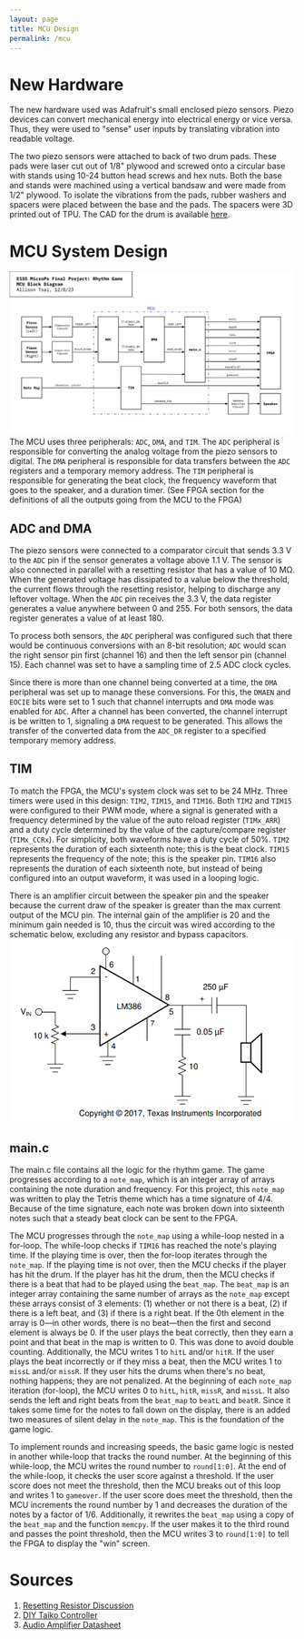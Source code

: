 ```yaml
---
layout: page
title: MCU Design
permalink: /mcu
---
```


# New Hardware

The new hardware used was Adafruit's small enclosed piezo sensors. Piezo devices can convert mechanical energy into electrical energy or vice versa. Thus, they were used to "sense" user inputs by translating vibration into readable voltage.

The two piezo sensors were attached to back of two drum pads. These pads were laser cut out of 1/8" plywood and screwed onto a circular base with stands using 10-24 button head screws and hex nuts. Both the base and stands were machined using a vertical bandsaw and were made from 1/2" plywood. To isolate the vibrations from the pads, rubber washers and spacers were placed between the base and the pads. The spacers were 3D printed out of TPU. The CAD for the drum is available [here](https://github.com/julia-du/Rhythm-Game/tree/main/src/CAD).

# MCU System Design

![MCUBlockDiagram](./assets/schematics/MCUBlockDiagram.png)
The MCU uses three peripherals: `ADC`, `DMA`, and `TIM`. The `ADC` peripheral is responsible for converting the analog voltage from the piezo sensors to digital. The `DMA` peripheral is responsible for data transfers between the `ADC` registers and a temporary memory address. The `TIM` peripheral is responsible for generating the beat clock, the frequency waveform that goes to the speaker, and a duration timer. (See FPGA section for the definitions of all the outputs going from the MCU to the FPGA)

## ADC and DMA

The piezo sensors were connected to a comparator circuit that sends 3.3 V to the `ADC` pin if the sensor generates a voltage above 1.1 V. The sensor is also connected in parallel with a resetting resistor that has a value of 10 MΩ. When the generated voltage has dissipated to a value below the threshold, the current flows through the resetting resistor, helping to discharge any leftover voltage. When the `ADC` pin receives the 3.3 V, the data register generates a value anywhere between 0 and 255. For both sensors, the data register generates a value of at least 180. 

To process both sensors, the `ADC` peripheral was configured such that there would be continuous conversions with an 8-bit resolution; `ADC` would scan the right sensor pin first (channel 16) and then the left sensor pin (channel 15). Each channel was set to have a sampling time of 2.5 ADC clock cycles.

Since there is more than one channel being converted at a time, the `DMA` peripheral was set up to manage these conversions. For this, the `DMAEN` and `EOCIE` bits were set to 1 such that channel interrupts and `DMA` mode was enabled for `ADC`. After a channel has been converted, the channel interrupt is be written to 1, signaling a `DMA` request to be generated. This allows the transfer of the converted data from the `ADC_DR` register to a specified temporary memory address. 

## TIM

To match the FPGA, the MCU's system clock was set to be 24 MHz. Three timers were used in this design: `TIM2`, `TIM15`, and `TIM16`. Both `TIM2` and `TIM15` were configured to their PWM mode, where a signal is generated with a frequency determined by the value of the auto reload register (`TIMx_ARR`) and a duty cycle determined by the value of the capture/compare register (`TIMx_CCRx`). For simplicity, both waveforms have a duty cycle of 50%. `TIM2` represents the duration of each sixteenth note; this is the beat clock. `TIM15` represents the frequency of the note; this is the speaker pin. `TIM16` also represents the duration of each sixteenth note, but instead of being configured into an output waveform, it was used in a looping logic. 

There is an amplifier circuit between the speaker pin and the speaker because the current draw of the speaker is greater than the max current output of the MCU pin. The internal gain of the amplifier is 20 and the minimum gain needed is 10, thus the circuit was wired according to the schematic below, excluding any resistor and bypass capacitors. 
![AudioAmplifierCircuit](./assets/schematics/AudioAmplifierCircuit.png)

## main.c

The main.c file contains all the logic for the rhythm game. The game progresses according to a `note_map`, which is an integer array of arrays containing the note duration and frequency. For this project, this `note_map` was written to play the Tetris theme which has a time signature of 4/4. Because of the time signature, each note was broken down into sixteenth notes such that a steady beat clock can be sent to the FPGA.  

The MCU progresses through the `note_map` using a while-loop nested in a for-loop. The while-loop checks if `TIM16` has reached the note's playing time. If the playing time is over, then the for-loop iterates through the `note_map`. If the playing time is not over, then the MCU checks if the player has hit the drum. If the player has hit the drum, then the MCU checks if there is a beat that had to be played using the `beat_map`. The `beat_map` is an integer array containing the same number of arrays as the `note_map` except these arrays consist of 3 elements: (1) whether or not there is a beat, (2) if there is a left beat, and (3) if there is a right beat. If the 0th element in the array is 0—in other words, there is no beat—then the first and second element is always be 0. If the user plays the beat correctly, then they earn a point and that beat in the map is written to 0. This was done to avoid double counting. Additionally, the MCU writes 1 to `hitL` and/or `hitR`. If the user plays the beat incorrectly or if they miss a beat, then the MCU writes 1 to `missL` and/or `missR`. If they user hits the drums when there's no beat, nothing happens; they are not penalized. At the beginning of each `note_map` iteration (for-loop), the MCU writes 0 to `hitL`, `hitR`, `missR`, and `missL`. It also sends the left and right beats from the `beat_map` to `beatL` and `beatR`. Since it takes some time for the notes to fall down on the display, there is an added two measures of silent delay in the `note_map`. This is the foundation of the game logic. 

To implement rounds and increasing speeds, the basic game logic is nested in another while-loop that tracks the round number. At the beginning of this while-loop, the MCU writes the round number to `round[1:0]`. At the end of the while-loop, it checks the user score against a threshold. If the user score does not meet the threshold, then the MCU breaks out of this loop and writes 1 to `gameover`. If the user score does meet the threshold, then the MCU increments the round number by 1 and decreases the duration of the notes by a factor of 1/6. Additionally, it rewrites the `beat_map` using a copy of the `beat_map` and the function `memcpy`. If the user makes it to the third round and passes the point threshold, then the MCU writes 3 to `round[1:0]` to tell the FPGA to display the "win" screen.

# Sources
1. [Resetting Resistor Discussion](https://electronics.stackexchange.com/questions/591824/buzzer-differences-and-configurations)
2. [DIY Taiko Controller](https://www.youtube.com/watch?v=iDH8DRCk5Zs)
3. [Audio Amplifier Datasheet](https://www.ti.com/lit/ds/symlink/lm386.pdf)